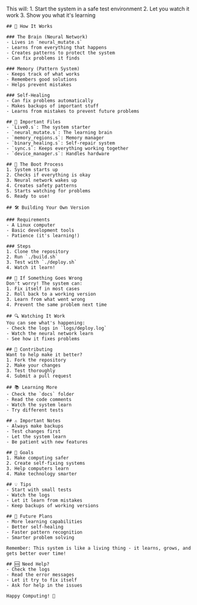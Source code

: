 This will:
    1. Start the system in a safe test environment
    2. Let you watch it work
    3. Show you what it's learning
    
    ## 🧠 How It Works
    
    ### The Brain (Neural Network)
    - Lives in `neural_mutate.s`
    - Learns from everything that happens
    - Creates patterns to protect the system
    - Can fix problems it finds
    
    ### Memory (Pattern System)
    - Keeps track of what works
    - Remembers good solutions
    - Helps prevent mistakes
    
    ### Self-Healing
    - Can fix problems automatically
    - Makes backups of important stuff
    - Learns from mistakes to prevent future problems
    
    ## 📁 Important Files
    - `Live0.s`: The system starter
    - `neural_mutate.s`: The learning brain
    - `memory_regions.s`: Memory manager
    - `binary_healing.s`: Self-repair system
    - `sync.s`: Keeps everything working together
    - `device_manager.s`: Handles hardware
    
    ## 🔄 The Boot Process
    1. System starts up
    2. Checks if everything is okay
    3. Neural network wakes up
    4. Creates safety patterns
    5. Starts watching for problems
    6. Ready to use!
    
    ## 🛠️ Building Your Own Version
    
    ### Requirements
    - A Linux computer
    - Basic development tools
    - Patience (it's learning!)
    
    ### Steps
    1. Clone the repository
    2. Run `./build.sh`
    3. Test with `./deploy.sh`
    4. Watch it learn!
    
    ## 🚨 If Something Goes Wrong
    Don't worry! The system can:
    1. Fix itself in most cases
    2. Roll back to a working version
    3. Learn from what went wrong
    4. Prevent the same problem next time
    
    ## 🔍 Watching It Work
    You can see what's happening:
    - Check the logs in `logs/deploy.log`
    - Watch the neural network learn
    - See how it fixes problems
    
    ## 🤝 Contributing
    Want to help make it better?
    1. Fork the repository
    2. Make your changes
    3. Test thoroughly
    4. Submit a pull request
    
    ## 📚 Learning More
    - Check the `docs` folder
    - Read the code comments
    - Watch the system learn
    - Try different tests
    
    ## ⚠️ Important Notes
    - Always make backups
    - Test changes first
    - Let the system learn
    - Be patient with new features
    
    ## 🎯 Goals
    1. Make computing safer
    2. Create self-fixing systems
    3. Help computers learn
    4. Make technology smarter
    
    ## 💡 Tips
    - Start with small tests
    - Watch the logs
    - Let it learn from mistakes
    - Keep backups of working versions
    
    ## 🌈 Future Plans
    - More learning capabilities
    - Better self-healing
    - Faster pattern recognition
    - Smarter problem solving
    
    Remember: This system is like a living thing - it learns, grows, and gets better over time!
    
    ## 🆘 Need Help?
    - Check the logs
    - Read the error messages
    - Let it try to fix itself
    - Ask for help in the issues
    
    Happy Computing! 🚀